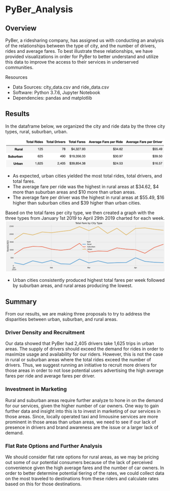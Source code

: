 # PyBer_Analysis

## Overview
PyBer, a ridesharing company, has assigned us with conducting an analysis of the relationships between the type of city, and the number of drivers, rides and average fares. To best illustrate these relationships, we have provided visualizations in order for PyBer to better understand and utilize this data to improve the access to their services in underserved communities. 

Resources
- Data Sources: city_data.csv and ride_data.csv
- Software: Python 3.7.6, Jupyter Notebook
- Dependencies: pandas and matplotlib

## Results
In the dataframe below, we organized the city and ride data by the three city types, rural, suburban, urban. 

![PyBer_Summary_DF.png](Pictures/PyBer_Summary_DF.png)
    
   - As expected, urban cities yielded the most total rides, total drivers, and total fares.
   - The average fare per ride was the highest in rural areas at $34.62, $4 more than suburban areas and $10 more than urban areas.
   - The average fare per driver was the highest in rural areas at $55.49, $16 higher than suburban cities and $39 higher than urban cities. 

Based on the total fares per city type, we then created a graph with the three types from January 1st 2019 to April 29th 2019 charted for each week.
![Fare_By_City_Type.png](Pictures/Fare_By_City_Type.png)
   
   - Urban cities consistently produced highest total fares per week followed by suburban areas, and rural areas producing the lowest.

## Summary
From our results, we are making three proposals to try to address the disparities between urban, suburban, and rural areas.

### Driver Density and Recruitment
   Our data showed that PyBer had 2,405 drivers take 1,625 trips in urban areas. The supply of drivers should exceed the demand for rides in order to maximize usage and availability for our riders. However, this is not the case in rural or suburban areas where the total rides exceed the number of drivers. Thus, we suggest running an initiative to recruit more drivers for those areas in order to not lose potential users advertising the high average fares per ride and average fares per driver.
        
### Investment in Marketing
   Rural and suburban areas require further analyze to hone in on the demand for our services, given the higher number of car owners. One way to gain further data and insight into this is to invest in marketing of our services in those areas. Since, locally operated taxi and limousine services are more prominent in those areas than urban areas, we need to see if our lack of presence in drivers and brand awareness are the issue or a larger lack of demand.

### Flat Rate Options and Further Analysis
   We should consider flat rate options for rural areas, as we may be pricing out some of our potential consumers because of the lack of perceived convenience given the high average fares and the number of car owners. In order to better determine potential tiering of the rates, we could collect data on the most traveled to destinations from these riders and calculate rates based on this for those destinations.
